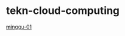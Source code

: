 # tekn-cloud-computing

[minggu-01](https://github.com/Nurimamasbait/tekn-cloud-computing/blob/master/minggu-01/README.md)
